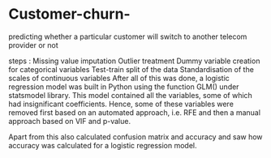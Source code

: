 # Customer-churn-
predicting whether a particular customer will switch to another telecom provider or not


steps :
Missing value imputation
Outlier treatment
Dummy variable creation for categorical variables
Test-train split of the data
Standardisation of the scales of continuous variables
After all of this was done, a logistic regression model was built in Python using the function GLM() under statsmodel library. This model contained all the variables, some of which had insignificant coefficients. Hence, some of these variables were removed first based on an automated approach, i.e. RFE and then a manual approach based on VIF and p-value.

 

Apart from this also calculated confusion matrix and accuracy and saw how accuracy was calculated for a logistic regression model.
